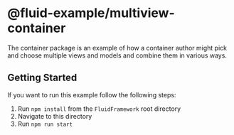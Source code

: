 # @fluid-example/multiview-container

The container package is an example of how a container author might pick and choose multiple views and models and combine them in various ways.

## Getting Started

If you want to run this example follow the following steps:

1. Run `npm install` from the `FluidFramework` root directory
2. Navigate to this directory
3. Run `npm run start`
